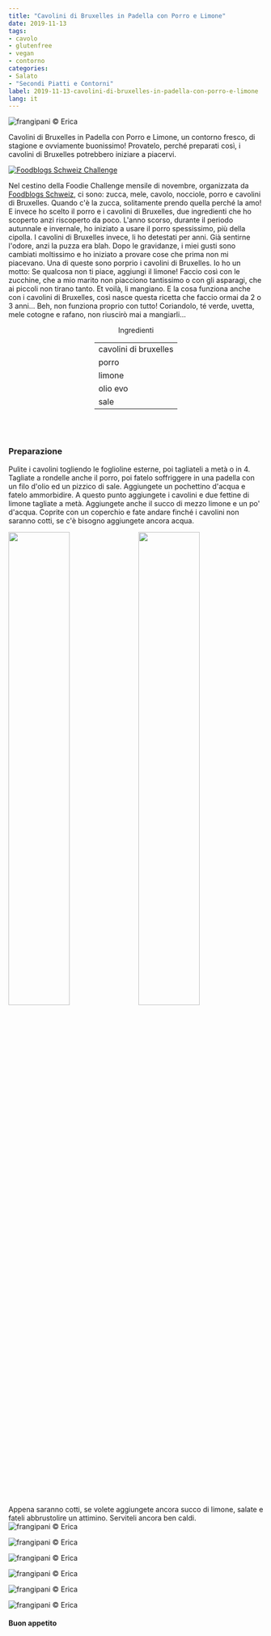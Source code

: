 ```yaml
---
title: "Cavolini di Bruxelles in Padella con Porro e Limone"
date: 2019-11-13
tags:
- cavolo
- glutenfree
- vegan
- contorno
categories:
- Salato
- "Secondi Piatti e Contorni"
label: 2019-11-13-cavolini-di-bruxelles-in-padella-con-porro-e-limone
lang: it 
---
```

![](header.jpeg "frangipani © Erica")

Cavolini di Bruxelles in Padella con Porro e Limone, un contorno fresco, di stagione e ovviamente buonissimo! Provatelo, perché preparati così, i cavolini di Bruxelles potrebbero iniziare a piacervi.

<a href="https://www.foodblogs-schweiz.ch/challenge/" target="_blank" rel="noreferrer noopener">
<img src="https://www.foodblogs-schweiz.ch/wp-content/uploads/2019/11/food-blog-challenge-nov.png" alt="Foodblogs Schweiz Challenge" class="wp-image-452"></a>

Nel cestino della Foodie Challenge mensile di novembre, organizzata da <a href="https://www.foodblogs-schweiz.ch" target="_blank">Foodblogs Schweiz</a>, ci sono: zucca, mele, cavolo, nocciole, porro e cavolini di Bruxelles. Quando c'è la zucca, solitamente prendo quella perché la amo! E invece ho scelto il porro e i cavolini di Bruxelles, due ingredienti che ho scoperto anzi riscoperto da poco. L'anno scorso, durante il periodo autunnale e invernale, ho iniziato a usare il porro spessissimo, più della cipolla. I cavolini di Bruxelles invece, li ho detestati per anni. Già sentirne l'odore, anzi la puzza era blah. Dopo le gravidanze, i miei gusti sono cambiati moltissimo e ho iniziato a provare cose che prima non mi piacevano. Una di queste sono porprio i cavolini di Bruxelles. Io ho un motto: Se qualcosa non ti piace, aggiungi il limone! Faccio così con le zucchine, che a mio marito non piacciono tantissimo o con gli asparagi, che ai piccoli non tirano tanto. Et voilà, li mangiano. E la cosa funziona anche con i cavolini di Bruxelles, così nasce questa ricetta che faccio ormai da 2 o 3 anni... Beh, non funziona proprio con tutto! Coriandolo, té verde, uvetta, mele cotogne e rafano, non riuscirò mai a mangiarli...

<div id="wrapper" style="text-align: center">
  <div id="yourdiv" style="display: inline-block;">
    <div class="ingredients">
      <div class="ingredients-title">Ingredienti</div>
      <table>
        <tbody>
          <tr>
            <td>cavolini di bruxelles</td>
          </tr>
          <tr>
            <td>porro</td>
          </tr>
          <tr>
            <td>limone</td>
          </tr>
          <tr>
            <td>olio evo</td>
          </tr>
          <tr>
            <td>sale</td>       
          </tr>
        </tbody>
      </table>
      <br></br>
    </div>
  </div>
</div>


<h3>
	<font color="grey">
		<i class="fa fa-cogs"></i>
	</font> Preparazione
</h3>

Pulite i cavolini togliendo le foglioline esterne, poi tagliateli a metà o in 4. Tagliate a rondelle anche il porro, poi fatelo soffriggere in una padella con un filo d'olio ed un pizzico di sale. Aggiungete un pochettino d'acqua e fatelo ammorbidire. A questo punto aggiungete i cavolini e due fettine di limone tagliate a metà. Aggiungete anche il succo di mezzo limone e un po' d'acqua. Coprite con un coperchio e fate andare finché i cavolini non saranno cotti, se c'è bisogno aggiungete ancora acqua. 
<p>
  <div style="width: 100%; margin-bottom: 0">
    <img style="float: left; width: 49%; margin-right: 1%" src="porro.jpeg" alt="" title="frangipani © Erica" />
    <img style="float: left; width: 49%; margin-left: 1%" src="padella.jpeg" alt="" title="frangipani © Erica" />
    <div style="clear: both"></div>
  </div>
</p>

Appena saranno cotti, se volete aggiungete ancora succo di limone, salate e fateli abbrustolire un attimino. Serviteli ancora ben caldi.
![](risultato1.jpeg "frangipani © Erica")

![](risultato2.jpeg "frangipani © Erica")

![](risultato3.jpeg "frangipani © Erica")

![](risultato4.jpeg "frangipani © Erica")

![](risultato5.jpeg "frangipani © Erica")

![](risultato6.jpeg "frangipani © Erica")

<h4>Buon appetito
  <font color="red">
    <i class="fa fa-smile-o"></i>
  </font>
</h4>
